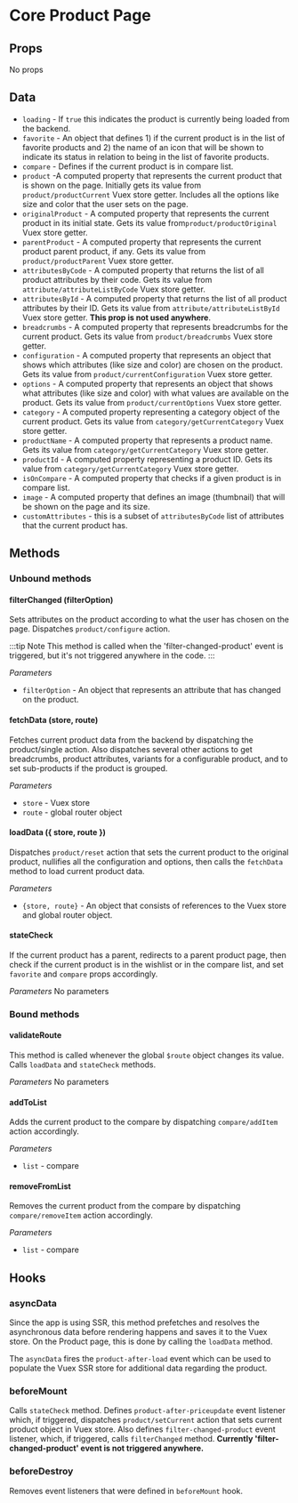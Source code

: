 # Core Product Page

## Props

No props

## Data

- `loading` - If `true` this indicates the product is currently being loaded from the backend.
- `favorite` - An object that defines 1) if the current product is in the list of favorite products and 2) the name of an icon that will be shown to indicate its status in relation to being in the list of favorite products.
- `compare` - Defines if the current product is in compare list.
- `product` -A computed property that represents the current product that is shown on the page. Initially gets its value from `product/productCurrent` Vuex store getter. Includes all the options like size and color that the user sets on the page.
- `originalProduct` - A computed property that represents the current product in its initial state. Gets its value from`product/productOriginal` Vuex store getter.
- `parentProduct` - A computed property that represents the current product parent product, if any. Gets its value from `product/productParent` Vuex store getter.
- `attributesByCode` - A computed property that returns the list of all product attributes by their code. Gets its value from `attribute/attributeListByCode` Vuex store getter.
- `attributesById` - A computed property that returns the list of all product attributes by their ID. Gets its value from `attribute/attributeListById` Vuex store getter. **This prop is not used anywhere**.
- `breadcrumbs` - A computed property that represents breadcrumbs for the current product. Gets its value from `product/breadcrumbs` Vuex store getter.
- `configuration` - A computed property that represents an object that shows which attributes (like size and color) are chosen on the product. Gets its value from `product/currentConfiguration` Vuex store getter.
- `options` - A computed property that represents an object that shows what attributes (like size and color) with what values are available on the product. Gets its value from `product/currentOptions` Vuex store getter.
- `category` - A computed property representing a category object of the current product. Gets its value from `category/getCurrentCategory` Vuex store getter.
- `productName` - A computed property that represents a product name. Gets its value from `category/getCurrentCategory` Vuex store getter.
- `productId` - A computed property representing a product ID. Gets its value from `category/getCurrentCategory` Vuex store getter.
- `isOnCompare` - A computed property that checks if a given product is in compare list.
- `image` - A computed property that defines an image (thumbnail) that will be shown on the page and its size.
- `customAttributes` - this is a subset of `attributesByCode` list of attributes that the current product has.

## Methods

### Unbound methods

#### filterChanged (filterOption)

Sets attributes on the product according to what the user has chosen on the page. Dispatches `product/configure` action.

:::tip Note
This method is called when the 'filter-changed-product' event is triggered, but it's not triggered anywhere in the code.
:::

_Parameters_

- `filterOption` - An object that represents an attribute that has changed on the product.

#### fetchData (store, route)

Fetches current product data from the backend by dispatching the product/single action. Also dispatches several other actions to get breadcrumbs, product attributes, variants for a configurable product, and to set sub-products if the product is grouped.

_Parameters_

- `store` - Vuex store
- `route` - global router object

#### loadData ({ store, route })

Dispatches `product/reset` action that sets the current product to the original product, nullifies all the configuration and options, then calls the `fetchData` method to load current product data.

_Parameters_

- `{store, route}` - An object that consists of references to the Vuex store and global router object.

#### stateCheck

If the current product has a parent, redirects to a parent product page, then check if the current product is in the wishlist or in the compare list, and set `favorite` and `compare` props accordingly.

_Parameters_
No parameters

### Bound methods

#### validateRoute

This method is called whenever the global `$route` object changes its value. Calls `loadData` and `stateCheck` methods.

_Parameters_
No parameters

#### addToList

Adds the current product to the compare by dispatching `compare/addItem` action accordingly.

_Parameters_

- `list` - compare

#### removeFromList

Removes the current product from the compare by dispatching `compare/removeItem` action accordingly.

_Parameters_

- `list` - compare

## Hooks

### asyncData

Since the app is using SSR, this method prefetches and resolves the asynchronous data before rendering happens and saves it to the Vuex store. On the Product page, this is done by calling the `loadData` method.

The `asyncData` fires the `product-after-load` event which can be used to populate the Vuex SSR store for additional data regarding the product.

### beforeMount

Calls `stateCheck` method. Defines `product-after-priceupdate` event listener which, if triggered, dispatches `product/setCurrent` action that sets current product object in Vuex store. Also defines `filter-changed-product` event listener, which, if triggered, calls `filterChanged` method. **Currently 'filter-changed-product' event is not triggered anywhere.**

### beforeDestroy

Removes event listeners that were defined in `beforeMount` hook.
